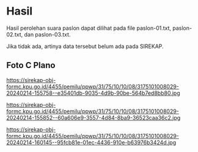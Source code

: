 # Hasil

Hasil perolehan suara paslon dapat dilihat pada file paslon-01.txt, paslon-02.txt, dan paslon-03.txt.

Jika tidak ada, artinya data tersebut belum ada pada SIREKAP.

## Foto C Plano

https://sirekap-obj-formc.kpu.go.id/4455/pemilu/ppwp/31/75/10/10/08/3175101008029-20240214-155758--e35401db-9035-4d9b-90be-564b7ed8bb80.jpg

https://sirekap-obj-formc.kpu.go.id/4455/pemilu/ppwp/31/75/10/10/08/3175101008029-20240214-155852--60a606e9-3557-4d84-8ba9-36523caa36c2.jpg

https://sirekap-obj-formc.kpu.go.id/4455/pemilu/ppwp/31/75/10/10/08/3175101008029-20240214-160145--95fcb81e-01ec-4436-910e-b63976b3424d.jpg
